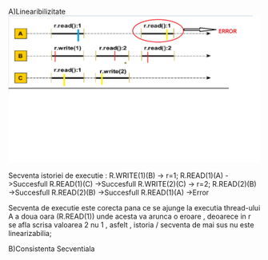 A)Linearibilizitate
![alt text](https://github.com/mariabrinzila/TPM/blob/main/Tema1/Exercitiul%201/Linearizable.png)

Secventa istoriei de executie : 
R.WRITE(1)(B) -> r=1;
R.READ(1)(A)  ->Succesfull
R.READ(1)(C)  ->Succesfull
R.WRITE(2)(C) -> r=2;
R.READ(2)(B)  ->Succesfull
R.READ(2)(B)  ->Succesfull
R.READ(1)(A)  ->Error

Secventa de executie este corecta pana ce se ajunge la executia thread-ului A a doua oara (R.READ(1)) unde acesta va arunca o eroare , deoarece in r se afla scrisa valoarea 2 nu 1 , asfelt , istoria / secventa de mai sus nu este linearizabilia;

B)Consistenta Secventiala 


